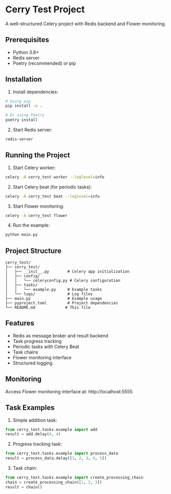 # Cerry Test Project

A well-structured Celery project with Redis backend and Flower monitoring.

## Prerequisites

- Python 3.8+
- Redis server
- Poetry (recommended) or pip

## Installation

1. Install dependencies:

```bash
# Using pip
pip install -e .

# Or using Poetry
poetry install
```

2. Start Redis server:

```bash
redis-server
```

## Running the Project

1. Start Celery worker:

```bash
celery -A cerry_test worker --loglevel=info
```

2. Start Celery beat (for periodic tasks):

```bash
celery -A cerry_test beat --loglevel=info
```

3. Start Flower monitoring:

```bash
celery -A cerry_test flower
```

4. Run the example:

```bash
python main.py
```

## Project Structure

```
cerry_test/
├── cerry_test/
│   ├── __init__.py        # Celery app initialization
│   ├── config/
│   │   └── celeryconfig.py # Celery configuration
│   ├── tasks/
│   │   └── example.py     # Example tasks
│   └── logs/              # Log files
├── main.py                # Example usage
├── pyproject.toml         # Project dependencies
└── README.md             # This file
```

## Features

- Redis as message broker and result backend
- Task progress tracking
- Periodic tasks with Celery Beat
- Task chains
- Flower monitoring interface
- Structured logging

## Monitoring

Access Flower monitoring interface at: http://localhost:5555

## Task Examples

1. Simple addition task:

```python
from cerry_test.tasks.example import add
result = add.delay(4, 4)
```

2. Progress tracking task:

```python
from cerry_test.tasks.example import process_data
result = process_data.delay([1, 2, 3, 4, 5])
```

3. Task chain:

```python
from cerry_test.tasks.example import create_processing_chain
chain = create_processing_chain([1, 2, 3])
result = chain()
```
